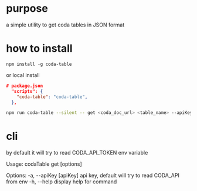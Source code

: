# purpose

a simple utility to get coda tables in JSON format

# how to install

```
npm install -g coda-table

```

or local install

```json
# package.json 
  "scripts": {
    "coda-table": "coda-table",
  },

```

```bash
npm run coda-table --silent -- get <coda_doc_url> <table_name> --apiKey <your_coda_api_key>
```

# cli

by default it will try to read CODA_API_TOKEN env variable

Usage: codaTable get [options] <docUrl> <tableName>

Options:
  -a, --apiKey [apiKey]  api key, default will try to read CODA_API from env
  -h, --help             display help for command
